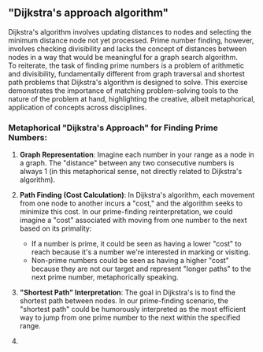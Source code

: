 ##  "Dijkstra's approach algorithm"
Dijkstra's algorithm involves updating distances to nodes and selecting the minimum distance node not yet processed. Prime number finding, 
however, involves checking divisibility and lacks the concept of distances between nodes in a way that would be meaningful for a graph search algorithm.\
To reiterate, the task of finding prime numbers is a problem of arithmetic and divisibility, fundamentally different from graph traversal and shortest path 
problems that Dijkstra's algorithm is designed to solve. This exercise demonstrates the importance of matching problem-solving tools to the nature of the problem 
at hand, highlighting the creative, albeit metaphorical, application of concepts across disciplines.

### Metaphorical "Dijkstra's Approach" for Finding Prime Numbers:

1. **Graph Representation**: Imagine each number in your range as a node in a graph. The "distance" between any two consecutive numbers is always 1 (in this metaphorical sense, not directly related to Dijkstra's algorithm).

2. **Path Finding (Cost Calculation)**: In Dijkstra's algorithm, each movement from one node to another incurs a "cost," and the algorithm seeks to minimize this cost. In our prime-finding reinterpretation, we could imagine a "cost" associated with moving from one number to the next based on its primality:
   - If a number is prime, it could be seen as having a lower "cost" to reach because it's a number we're interested in marking or visiting.
   - Non-prime numbers could be seen as having a higher "cost" because they are not our target and represent "longer paths" to the next prime number, metaphorically speaking.

3. **"Shortest Path" Interpretation**: The goal in Dijkstra's is to find the shortest path between nodes. In our prime-finding scenario, the "shortest path" could be humorously interpreted as the most efficient way to jump from one prime number to the next within the specified range.
4. 
